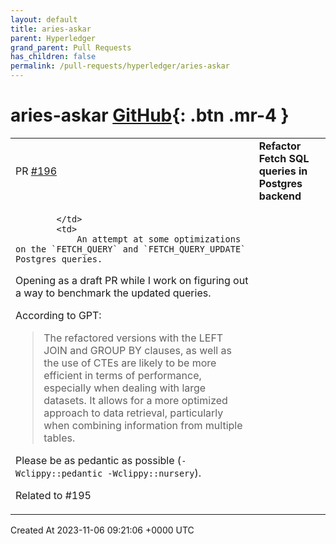 ```yaml
---
layout: default
title: aries-askar
parent: Hyperledger
grand_parent: Pull Requests
has_children: false
permalink: /pull-requests/hyperledger/aries-askar
---
```


# aries-askar <span class="fs-3 right-align">[GitHub](https://github.com/hyperledger/aries-askar){: .btn .mr-4 }</span>


<div>
    <table>
        <tr>
            <td>
                PR <a href="https://github.com/hyperledger/aries-askar/pull/196" class=".btn">#196</a>
            </td>
            <td>
                <b>
                    Refactor Fetch SQL queries in Postgres backend
                </b>
            </td>
        </tr>
        <tr>
            <td>
                
            </td>
            <td>
                An attempt at some optimizations on the `FETCH_QUERY` and `FETCH_QUERY_UPDATE` Postgres queries.

Opening as a draft PR while I work on figuring out a way to benchmark the updated queries.

According to GPT:
> The refactored versions with the LEFT JOIN and GROUP BY clauses, as well as the use of CTEs are likely to be more efficient in terms of performance, especially when dealing with large datasets. It allows for a more optimized approach to data retrieval, particularly when combining information from multiple tables.

Please be as pedantic as possible (`-Wclippy::pedantic -Wclippy::nursery`).

Related to #195 
            </td>
        </tr>
    </table>
    <div class="right-align">
        Created At 2023-11-06 09:21:06 +0000 UTC
    </div>
</div>

